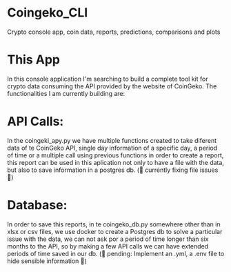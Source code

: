 # Coingeko_CLI
Crypto console app, coin data, reports, predictions, comparisons and plots

# This App 
In this console application I'm searching to build a complete tool kit for crypto data consuming the API provided by the website of CoinGeko.
The functionalities I am currently building are:

# API Calls:
In the coingeki_apy.py we have multiple functions created to take diferent data of te CoinGeko API, single day information of a specific day, 
a period of time or a multiple call using previous functions in order to create a report, this report can be used in this aplication not only 
to have a file with the data, but also to save information in a postgres db.  (:construction: currently fixing file issues  :construction:)

# Database:
In order to save this reports, in te coingeko_db.py somewhere other than in xlsx or csv files, we use docker to create a Postgres db to solve a particular issue with the data,
we can not ask por a period of time longer than six months to the API, so by making a few API calls we can have extended periods of time saved in our db.
(:construction: pending: Implement an .yml, a .env file to hide sensible information  :construction:)

